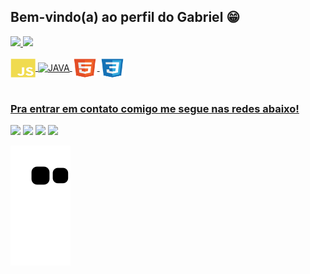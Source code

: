## Bem-vindo(a) ao perfil do Gabriel 😁

 <div>
   <a href="https://github.com/gmauricio21">
   <img height="180em" src="https://github-readme-stats.vercel.app/api?username=gmauricio21"/>
   <img height="180em" src="https://github-readme-stats.vercel.app/api/top-langs/?username=gmauricio21"/>
   
   </div>
<div style="display: inline_block"><br>
  <img align="center" alt="Js" height="30" width="40" src="https://raw.githubusercontent.com/devicons/devicon/master/icons/javascript/javascript-plain.svg">
  <img align="center" alt="JAVA" height="30" width="40" src="https://cdn.jsdelivr.net/gh/devicons/devicon/icons/java/java-original.svg">
  <img align="center" alt="HTML" height="30" width="40" src="https://raw.githubusercontent.com/devicons/devicon/master/icons/html5/html5-original.svg">
  <img align="center" alt="CSS" height="30" width="40" src="https://raw.githubusercontent.com/devicons/devicon/master/icons/css3/css3-original.svg">
</div>

<br>

### Pra entrar em contato comigo me segue nas redes abaixo!
 
<div> 
  <a href="https://www.instagram.com/itsbiel21/" target="_blank"><img src="https://img.shields.io/badge/-Instagram-%23E4405F?style=for-the-badge&logo=instagram&logoColor=white" target="_blank"></a>
  <a href = "mailto:gabrielmauricio1997@gmail.com"><img src="https://img.shields.io/badge/-Gmail-%23333?style=for-the-badge&logo=gmail&logoColor=white" target="_blank"></a>
  <a href="https://www.linkedin.com/in/gabriel-maur%C3%ADcio-570960112/" target="_blank"><img src="https://img.shields.io/badge/-LinkedIn-%230077B5?style=for-the-badge&logo=linkedin&logoColor=white" target="_blank"></a>
  <a href="https://discord.com/channels/@me/1060390229401415742" target="_blank"><img src="https://img.shields.io/badge/Discord-7289DA?style=for-the-badge&logo=discord&logoColor=white" target="_blank"></a>
 
</div>
 
 ![Snake animation](https://github.com/gmauricio21/gmauricio21/blob/output/github-contribution-grid-snake.svg)

